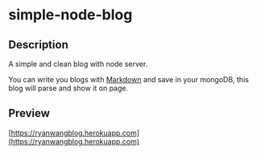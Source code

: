 # simple-node-blog
## Description
A simple and clean blog with node server.

You can write you blogs with [Markdown](https://en.wikipedia.org/wiki/Markdown) and save in your mongoDB, this blog will parse and show it on page.
## Preview
[https://ryanwangblog.herokuapp.com](https://ryanwangblog.herokuapp.com)
